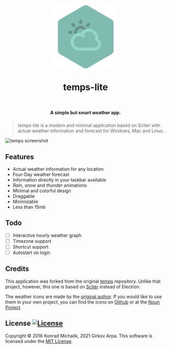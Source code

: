 <h1 align="center">
<a href="https://github.com/girkovarpa/temps-lite">
<img src="assets/app.png" alt="temps-lite" width="200"/></a><br/><br/>
temps-lite
<br/>
<br/>
</h1>

<h4 align="center">A simple but smart weather app.</h4>
<h5 align="center"></h5>

> temps-lite is a modern and minimal application based on Sciter with actual weather information and forecast for Windows, Mac and Linux.

![temps screenshot](assets/screenshot.gif)

## Features

* Actual weather information for any location
* Four-Day weather forecast
* Information directly in your taskbar available
* _Rain_, _snow_ and _thunder_ animations
* Minimal and colorful design
* Draggable
* Minimizable
* Less than 15mb

## Todo

- [ ] Interactive hourly weather graph
- [ ] Timezone support
- [ ] Shortcut support
- [ ] Autostart on login

## Credits

This application was forked from the original [temps](https://github.com/jackd248/temps) repository.  Unlike that project, however, this one is based on [Sciter](https://sciter.com/) instead of Electron.

The weather icons are made by the [original author](https://github.com/jackd248). If you would like to use them in your own project, you can find the icons on [Github](https://github.com/jackd248/weather-iconic) or at the [Noun Project](https://thenounproject.com/konradmichalik/collection/weather/).

## License [![License](https://img.shields.io/github/license/jackd248/temps.svg?style=flat-square)]()

Copyright © 2016 Konrad Michalik, 2021 Girkov Arpa. This software is licensed under the [MIT License](LICENSE).